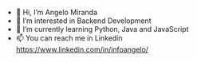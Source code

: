 - 👋 Hi, I’m Angelo Miranda
- 👀 I’m interested in Backend Development
- 🌱 I’m currently learning Python, Java and JavaScript
- 📫 You can reach me in Linkedin https://www.linkedin.com/in/infoangelo/

